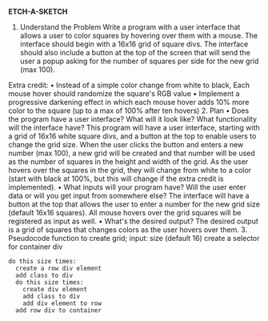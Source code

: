 **ETCH-A-SKETCH**

1. Understand the Problem
  Write a program with a user interface that allows a user to color squares by hovering over them with a mouse. The interface should begin with a 16x16 grid of square divs. The interface should also include a button at the top of the screen that will send the user a popup asking for the number of squares per side for the new grid (max 100).

  Extra credit:
  • Instead of a simple color change from white to black, Each mouse hover should randomize the square's RGB value
  • Implement a progressive darkening effect in which each mouse hover adds 10% more color to the square (up to a max of 100% after ten hovers)
2. Plan
  • Does the program have a user interface? What will it look like? What functionality will the interface have?
    This program will have a user interface, starting with a grid of 16x16 white square divs, and a button at the top to enable users to change the grid size. When the user clicks the button and enters a new number (max 100), a new grid will be created and that number will be used as the number of squares in the height and width of the grid. As the user hovers over the squares in the grid, they will change from white to a color (start with black at 100%, but this will change if the extra credit is implemented).
  • What inputs will your program have? Will the user enter data or will you get input from somewhere else?
    The interface will have a button at the top that allows the user to enter a number for the new grid size (default 16x16 squares). All mouse hovers over the grid squares will be registered as input as well.
  • What's the desired output?
    The desired output is a grid of squares that changes colors as the user hovers over them.
3. Pseudocode
  function to create grid; input: size (default 16)
    create a selector for container div

    do this size times:
      create a row div element
      add class to div
      do this size times:
        create div element
        add class to div
        add div element to row
      add row div to container
      

